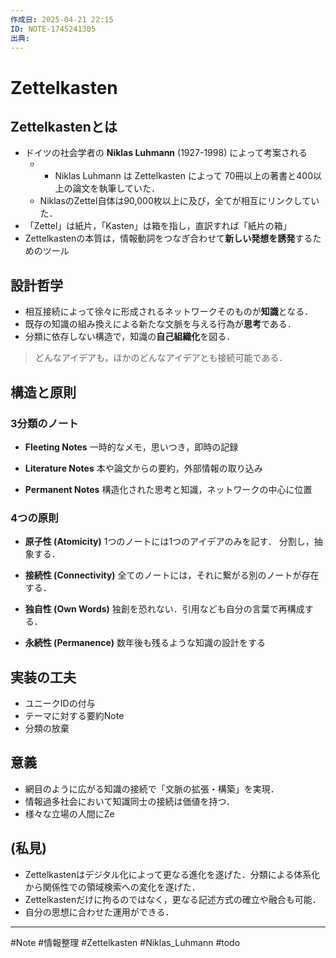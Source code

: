```yaml
---
作成日: 2025-04-21 22:15
ID: NOTE-1745241305
出典:
---
```


# Zettelkasten

## Zettelkastenとは

- ドイツの社会学者の **Niklas Luhmann** (1927-1998) によって考案される 
	- - Niklas Luhmann は Zettelkasten によって 70冊以上の著書と400以上の論文を執筆していた．
	- NiklasのZettel自体は90,000枚以上に及び，全てが相互にリンクしていた．
- 「Zettel」は紙片，「Kasten」は箱を指し，直訳すれば「紙片の箱」
- Zettelkastenの本質は，情報動詞をつなぎ合わせて**新しい発想を誘発**するためのツール
## 設計哲学

- 相互接続によって徐々に形成されるネットワークそのものが**知識**となる．
- 既存の知識の組み換えによる新たな文脈を与える行為が**思考**である．
- 分類に依存しない構造で，知識の**自己組織化**を図る．

> どんなアイデアも，ほかのどんなアイデアとも接続可能である．

## 構造と原則

### 3分類のノート

- **Fleeting Notes**
	一時的なメモ，思いつき，即時の記録

- **Literature Notes**
	本や論文からの要約，外部情報の取り込み

- **Permanent Notes**
	構造化された思考と知識，ネットワークの中心に位置
### 4つの原則

- **原子性 (Atomicity)**
	1つのノートには1つのアイデアのみを記す．
	分割し，抽象する．

- **接続性 (Connectivity)**
	全てのノートには，それに繋がる別のノートが存在する．

- **独自性 (Own Words)**
	独創を恐れない．引用なども自分の言葉で再構成する．

- **永続性 (Permanence)**
	数年後も残るような知識の設計をする

## 実装の工夫

- ユニークIDの付与
- テーマに対する要約Note
- 分類の放棄

## 意義

- 網目のように広がる知識の接続で「文脈の拡張・構築」を実現．
- 情報過多社会において知識同士の接続は価値を持つ．
- 様々な立場の人間にZe

## (私見)

- Zettelkastenはデジタル化によって更なる進化を遂げた．分類による体系化から関係性での領域検索への変化を遂げた．
- Zettelkastenだけに拘るのではなく，更なる記述方式の確立や融合も可能．
- 自分の思想に合わせた運用ができる．
---
#Note #情報整理 #Zettelkasten #Niklas_Luhmann #todo